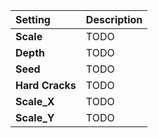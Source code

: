 | Setting         | Description |
| :-------------- | :---------- |
| **Scale**       | TODO        |
| **Depth**       | TODO        |
| **Seed**        | TODO        |
| **Hard Cracks** | TODO        |
| **Scale_X**     | TODO        |
| **Scale_Y**     | TODO        |



